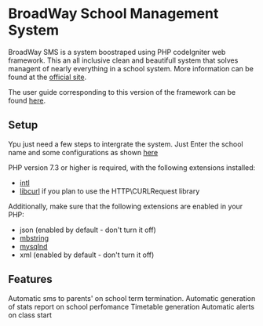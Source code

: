# BroadWay School Management System

BroadWay SMS is a system boostraped using PHP codeIgniter web framework. This an all inclusive clean and beautifull system that solves managent of nearly everything in a school system.
More information can be found at the [official site](http://broadWay-sms.com).

The user guide corresponding to this version of the framework can be found
[here](https://broadWay-sms/userguide/).

## Setup

Ypu just need a few steps to intergrate the system. Just Enter the school name and some configurations as shown [here](https://broadWay-sms/userguide#setup)

PHP version 7.3 or higher is required, with the following extensions installed:

- [intl](http://php.net/manual/en/intl.requirements.php)
- [libcurl](http://php.net/manual/en/curl.requirements.php) if you plan to use the HTTP\CURLRequest library

Additionally, make sure that the following extensions are enabled in your PHP:

- json (enabled by default - don't turn it off)
- [mbstring](http://php.net/manual/en/mbstring.installation.php)
- [mysqlnd](http://php.net/manual/en/mysqlnd.install.php)
- xml (enabled by default - don't turn it off)

## Features

Automatic sms to parents' on school term termination.
Automatic generation of stats report on school perfomance
Timetable generation
Automatic alerts on class start
